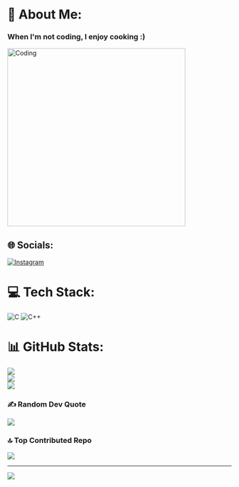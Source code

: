 # 💫 About Me:
<h3 alingn="center"> When I'm not coding, I enjoy cooking :) </h3>
<img align="center" alt="Coding" width="400" src="https://cdn.dribbble.com/users/219482/screenshots/14676444/media/28fa0b64b0454de0d0664e364e4f95fc.gif">

## 🌐 Socials:
[![Instagram](https://img.shields.io/badge/Instagram-%23E4405F.svg?logo=Instagram&logoColor=white)](https://instagram.com/https://www.instagram.com/asz.faa/profilecard/?igsh=MXgyeXRibjk1ajA1aQ==) 

# 💻 Tech Stack:
![C](https://img.shields.io/badge/c-%2300599C.svg?style=flat&logo=c&logoColor=white) ![C++](https://img.shields.io/badge/c++-%2300599C.svg?style=flat&logo=c%2B%2B&logoColor=white)
# 📊 GitHub Stats:
![](https://github-readme-stats.vercel.app/api?username=imshofa&theme=shades-of-purple&hide_border=false&include_all_commits=false&count_private=true)<br/>
![](https://github-readme-streak-stats.herokuapp.com/?user=imshofa&theme=shades-of-purple&hide_border=false)<br/>
![](https://github-readme-stats.vercel.app/api/top-langs/?username=imshofa&theme=shades-of-purple&hide_border=false&include_all_commits=false&count_private=true&layout=compact)

### ✍️ Random Dev Quote
![](https://quotes-github-readme.vercel.app/api?type=horizontal&theme=tokyonight)

### 🔝 Top Contributed Repo
![](https://github-contributor-stats.vercel.app/api?username=imshofa&limit=5&theme=shades-of-purple&combine_all_yearly_contributions=true)

---
[![](https://visitcount.itsvg.in/api?id=imshofa&icon=7&color=11)](https://visitcount.itsvg.in)

<!-- Proudly created with GPRM ( https://gprm.itsvg.in ) -->
